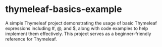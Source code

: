 # thymeleaf-basics-example
A simple Thymeleaf project demonstrating the usage of basic Thymeleaf expressions including #, @, and $, along with code examples to help implement them effectively. This project serves as a beginner-friendly reference for Thymeleaf.
